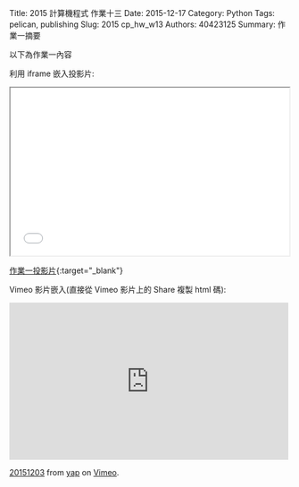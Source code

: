 Title: 2015 計算機程式 作業十三
Date: 2015-12-17
Category: Python
Tags: pelican, publishing
Slug: 2015  cp_hw_w13
Authors: 40423125
Summary: 作業一摘要

以下為作業一內容

利用 iframe 嵌入投影片:

<iframe src="40423125_cp_w13_p.html" width="500" height="300"></iframe>

[作業一投影片](40423125_cp_w11_p.html){:target="_blank"}


Vimeo 影片嵌入(直接從 Vimeo 影片上的 Share 複製 html 碼):

<iframe src="https://player.vimeo.com/video/147733326" width="500" height="281" frameborder="0" webkitallowfullscreen mozallowfullscreen allowfullscreen></iframe> <p><a href="https://vimeo.com/147733326">20151203</a> from <a href="https://vimeo.com/user45104858">yap</a> on <a href="https://vimeo.com">Vimeo</a>.</p>